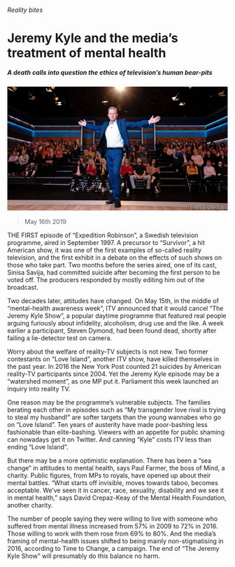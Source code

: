 ###### Reality bites

# Jeremy Kyle and the media’s treatment of mental health 

##### A death calls into question the ethics of television’s human bear-pits 

![image](images/20190518_brp006.jpg) 

> May 16th 2019 

THE FIRST episode of “Expedition Robinson”, a Swedish television programme, aired in September 1997. A precursor to “Survivor”, a hit American show, it was one of the first examples of so-called reality television, and the first exhibit in a debate on the effects of such shows on those who take part. Two months before the series aired, one of its cast, Sinisa Savija, had committed suicide after becoming the first person to be voted off. The producers responded by mostly editing him out of the broadcast. 

Two decades later, attitudes have changed. On May 15th, in the middle of “mental-health awareness week”, ITV announced that it would cancel “The Jeremy Kyle Show”, a popular daytime programme that featured real people arguing furiously about infidelity, alcoholism, drug use and the like. A week earlier a participant, Steven Dymond, had been found dead, shortly after failing a lie-detector test on camera. 

Worry about the welfare of reality-TV subjects is not new. Two former contestants on “Love Island”, another ITV show, have killed themselves in the past year. In 2016 the New York Post counted 21 suicides by American reality-TV participants since 2004. Yet the Jeremy Kyle episode may be a “watershed moment”, as one MP put it. Parliament this week launched an inquiry into reality TV. 

One reason may be the programme’s vulnerable subjects. The families berating each other in episodes such as “My transgender love rival is trying to steal my husband!” are softer targets than the young wannabes who go on “Love Island”. Ten years of austerity have made poor-bashing less fashionable than elite-bashing. Viewers with an appetite for public shaming can nowadays get it on Twitter. And canning “Kyle” costs ITV less than ending “Love Island”. 

But there may be a more optimistic explanation. There has been a “sea change” in attitudes to mental health, says Paul Farmer, the boss of Mind, a charity. Public figures, from MPs to royals, have opened up about their mental battles. “What starts off invisible, moves towards taboo, becomes acceptable. We’ve seen it in cancer, race, sexuality, disability and we see it in mental health,” says David Crepaz-Keay of the Mental Health Foundation, another charity. 

The number of people saying they were willing to live with someone who suffered from mental illness increased from 57% in 2009 to 72% in 2016. Those willing to work with them rose from 69% to 80%. And the media’s framing of mental-health issues shifted to being mainly non-stigmatising in 2016, according to Time to Change, a campaign. The end of “The Jeremy Kyle Show” will presumably do this balance no harm. 


